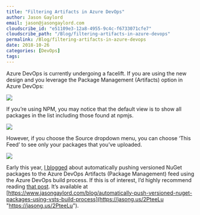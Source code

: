 ```yaml
---
title: "Filtering Artifacts in Azure DevOps"
author: Jason Gaylord
email: jason@jasongaylord.com
cloudscribe_id: "e51109e3-12a8-4955-9c4c-f6733071cfe7"
cloudscribe_path: "/Blog/filtering-artifacts-in-azure-devops"
permalink: /Blog/filtering-artifacts-in-azure-devops
date: 2018-10-26
categories: [DevOps]
tags: 
---
```


Azure DevOps is currently undergoing a facelift. If you are using the new design and you leverage the Package Management (Artifacts) option in Azure DevOps:

![](https://cdn.jasongaylord.com/images/2018/10/26/Artifacts_Menu_Option.png)

If you’re using NPM, you may notice that the default view is to show all packages in the list including those found at npmjs. 

![](https://cdn.jasongaylord.com/images/2018/10/26/Artifacts_Default_View.png)

However, if you choose the Source dropdown menu, you can choose ‘This Feed’ to see only your packages that you’ve uploaded.

![](https://cdn.jasongaylord.com/images/2018/10/26/Artifacts_This_Feed.png)

Early this year, [I blogged](https://jasong.us/2PteeLu) about automatically pushing versioned NuGet packages to the Azure DevOps Artifacts (Package Management) feed using the Azure DevOps build process. If this is of interest, I’d highly recommend reading [that post](https://jasong.us/2PteeLu). It’s available at [https://www.jasongaylord.com/blog/automatically-push-versioned-nuget-packages-using-vsts-build-process](https://jasong.us/2PteeLu "https://jasong.us/2PteeLu").
